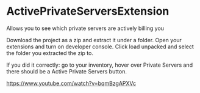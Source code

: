 # ActivePrivateServersExtension

Allows you to see which private servers are actively billing you

Download the project as a zip and extract it under a folder.
Open your extensions and turn on developer console.
Click load unpacked and select the folder you extracted the zip to.

If you did it correctly: go to your inventory, hover over Private Servers and there should be a Active Private Servers button.

https://www.youtube.com/watch?v=bqmBzgAPXVc